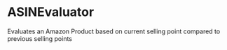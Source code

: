 # ASINEvaluator
Evaluates an Amazon Product based on current selling point compared to previous selling points
